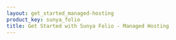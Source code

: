 ```yaml
---
layout: get_started_managed-hosting
product_key: sunya_folio
title: Get Started with Sunya Folio - Managed Hosting
---
```

